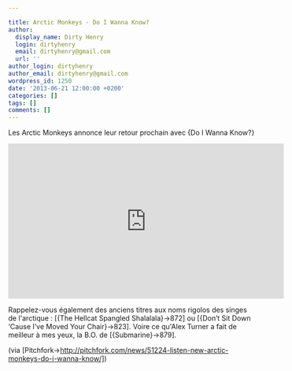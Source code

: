 ```yaml
---

title: Arctic Monkeys - Do I Wanna Know?
author:
  display_name: Dirty Henry
  login: dirtyhenry
  email: dirtyhenry@gmail.com
  url: ''
author_login: dirtyhenry
author_email: dirtyhenry@gmail.com
wordpress_id: 1250
date: '2013-06-21 12:00:00 +0200'
categories: []
tags: []
comments: []
---
```

Les Arctic Monkeys annonce leur retour prochain avec {Do I Wanna Know?}

<iframe width="560" height="315" src="http://www.youtube.com/embed/bpOSxM0rNPM" frameborder="0" allowfullscreen></iframe>

Rappelez-vous également des anciens titres aux noms rigolos des singes de l'arctique : [{The Hellcat Spangled Shalalala}->872] ou [{Don’t Sit Down ‘Cause I’ve Moved Your Chair}->823]. Voire ce qu'Alex Turner a fait de meilleur à mes yeux, la B.O. de [{Submarine}->879].

(via [Pitchfork->http://pitchfork.com/news/51224-listen-new-arctic-monkeys-do-i-wanna-know/])
